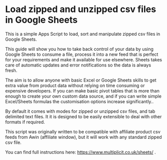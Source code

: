 # Load zipped and unzipped csv files in Google Sheets
This is a simple Apps Script to load, sort and manipulate zipped csv files in Google Sheets.

This guide will show you how to take back control of your data by using Google Sheets to consume a file, process it into a new feed that is perfect for your requirements and make it available for use elsewhere. Sheets takes care of automatic updates and error notifications so the data is always fresh. 

The aim is to allow anyone with basic Excel or Google Sheets skills to get extra value from product data without relying on time consuming or expensive developers. If you can make basic pivot tables that is more than enough to create your own custom data source, and if you can write simple Excel/Sheets formulas the customisation options increase significantly..

By default it comes with modes for zipped or unzipped csv files, and tab delimited text files. It it is designed to be easily extensible to deal with other formats if required. 

This script was originally written to be compatible with affiliate product csv feeds from Awin (affiliate window), but it will work with any standard zipped csv file. 

You can find full instructions here: https://www.multiplicit.co.uk/sheets/ .
